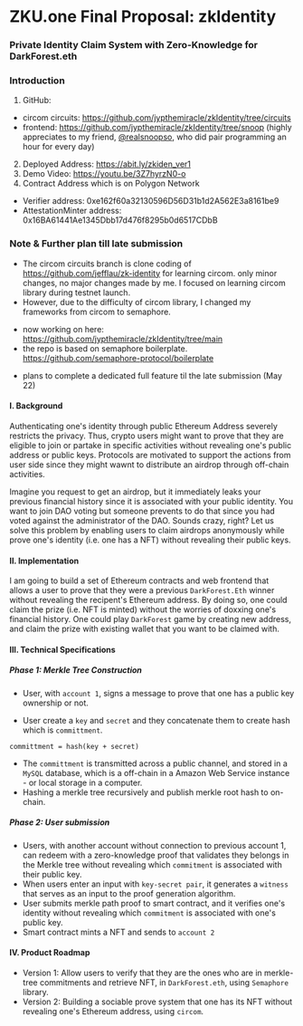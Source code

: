 # ZKU.one Final Proposal: zkIdentity
### Private Identity Claim System with Zero-Knowledge for DarkForest.eth

### Introduction

1. GitHub:
- circom circuits: https://github.com/jypthemiracle/zkIdentity/tree/circuits
- frontend: https://github.com/jypthemiracle/zkIdentity/tree/snoop (highly appreciates to my friend, [@realsnoopso](https://github.com/realsnoopso), who did pair programming an hour for every day) 

2. Deployed Address: https://abit.ly/zkiden_ver1
3. Demo Video: https://youtu.be/3Z7hyrzN0-o
4. Contract Address which is on Polygon Network
* Verifier address: 0xe162f60a32130596D56D31b1d2A562E3a8161be9
* AttestationMinter address: 0x16BA61441Ae1345Dbb17d476f8295b0d6517CDbB

### Note & Further plan till late submission
* The circom circuits branch is clone coding of https://github.com/jefflau/zk-identity for learning circom. only minor changes, no major changes made by me. I focused on learning circom library during testnet launch.
* However, due to the difficulty of circom library, I changed my frameworks from circom to semaphore.
- now working on here: https://github.com/jypthemiracle/zkIdentity/tree/main
- the repo is based on semaphore boilerplate. https://github.com/semaphore-protocol/boilerplate
* plans to complete a dedicated full feature til the late submission (May 22)

#### I. Background

Authenticating one's identity through public Ethereum Address severely restricts the privacy. Thus, crypto users might want to prove that they are eligible to join or partake in specific activities without revealing one's public address or public keys. Protocols are motivated to support the actions from user side since they might wawnt to distribute an airdrop through off-chain activities.

Imagine you request to get an airdrop, but it immediately leaks your previous financial history since it is associated with your public identity. You want to join DAO voting but someone prevents to do that since you had voted against the administrator of the DAO. Sounds crazy, right? Let us solve this problem by enabling users to claim airdrops anonymously while prove one's identity (i.e. one has a NFT) without revealing their public keys.

#### II. Implementation

I am going to build a set of Ethereum contracts and web frontend that allows a user to prove that they were a previous `DarkForest.Eth` winner without revealing the recipent's Ethereum address. By doing so, one could claim the prize (i.e. NFT is minted) without the worries of doxxing one's financial history. One could play `DarkForest` game by creating new address, and claim the prize with existing wallet that you want to be claimed with.

#### III. Technical Specifications

##### Phase 1: Merkle Tree Construction

* User, with `account 1`, signs a message to prove that one has a public key ownership or not.

* User create a `key` and `secret` and they concatenate them to create hash which is `committment`.

```
committment = hash(key + secret)
```

* The `committment` is transmitted across a public channel, and stored in a `MySQL` database, which is a off-chain in a Amazon Web Service instance - or local storage in a computer.
* Hashing a merkle tree recursively and publish merkle root hash to on-chain.

##### Phase 2: User submission

* Users, with another account without connection to previous account 1, can redeem with a zero-knowledge proof that validates they belongs in the Merkle tree without revealing which `commitment` is associated with their public key.
* When users enter an input with `key-secret pair`, it generates a `witness` that serves as an input to the proof generation algorithm.
* User submits merkle path proof to smart contract, and it verifies one's identity without revealing which `commitment` is associated with one's public key.
* Smart contract mints a NFT and sends to `account 2`

#### IV. Product Roadmap

* Version 1: Allow users to verify that they are the ones who are in merkle-tree commitments and retrieve NFT, in `DarkForest.eth`, using `Semaphore` library.
* Version 2: Building a sociable prove system that one has its NFT without revealing one's Ethereum address, using `circom`.
